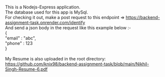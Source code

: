 This is a Nodejs-Express application. \
The database used for this app is MySql. \
For checking it out, make a post request to this endpoint => https://backend-assignment-task.onrender.com/identify \
And send a json body in the request like this example below :- \
{ \
    "email" : "abc", \
    "phone" : 123 \
} \
 \
My Resume is also uploaded in the root directory: https://github.com/knix98/backend-assignment-task/blob/main/Nikhil-Singh-Resume-6.pdf
